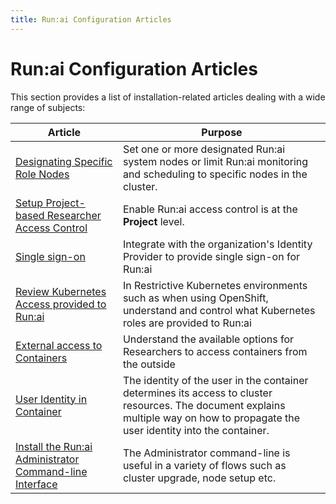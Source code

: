 ```yaml
---
title: Run:ai Configuration Articles
---
```


# Run:ai Configuration Articles

This section provides a list of installation-related articles dealing with a wide range of subjects:

|     Article                                             |  Purpose  |
|---------------------------------------------------------|-----------|
| [Designating Specific Role Nodes](node-roles.md) | Set one or more designated Run:ai system nodes or limit Run:ai monitoring and scheduling to specific nodes in the cluster. |
| [Setup Project-based Researcher Access Control](../../authentication/researcher-authentication.md) | Enable  Run:ai access control is at the __Project__ level. | 
| [Single sign-on](../authentication/authentication-overview.md) | Integrate with the organization's Identity Provider to provide single sign-on for Run:ai | 
| [Review Kubernetes Access provided to Run:ai](access-roles.md)     | In Restrictive Kubernetes environments such as when using OpenShift, understand and control what Kubernetes roles are provided to Run:ai | 
| [External access to Containers](allow-external-access-to-containers.md) | Understand the available options for Researchers to access containers from the outside | 
| [User Identity in Container](non-root-containers.md) | The identity of the user in the container determines its access to cluster resources. The document explains multiple way on how to propagate the user identity into the container. |
| [Install the Run:ai Administrator Command-line Interface](cli-admin-install.md) | The Administrator command-line is useful in a variety of flows such as cluster upgrade, node setup etc. | 
